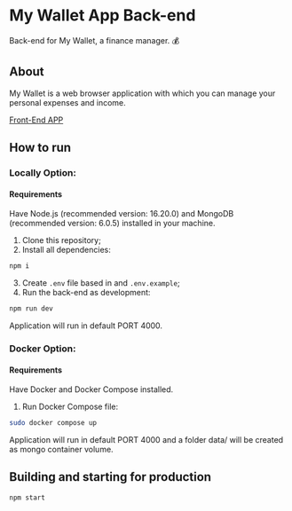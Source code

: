 # My Wallet App Back-end

Back-end for My Wallet, a finance manager. :moneybag:

## About

My Wallet is a web browser application with which you can manage your personal expenses and income.

[Front-End APP](https://github.com/victor-azevedo/front-mywallet)

## How to run

### Locally Option:

#### Requirements

Have Node.js (recommended version: 16.20.0) and MongoDB (recommended version: 6.0.5) installed in your machine.

1. Clone this repository;
2. Install all dependencies:

```bash
npm i
```

3. Create `.env` file based in and `.env.example`;
4. Run the back-end as development:

```bash
npm run dev
```

Application will run in default PORT 4000.

### Docker Option:

#### Requirements

Have Docker and Docker Compose installed.

1. Run Docker Compose file:

```bash
sudo docker compose up
```

Application will run in default PORT 4000 and a folder data/ will be created as mongo container volume.

## Building and starting for production

```bash
npm start
```
